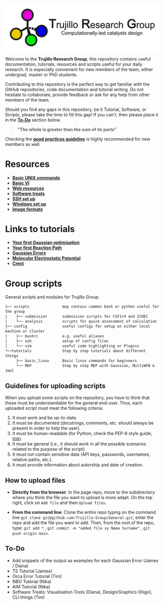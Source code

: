 ![group logo](docs/logo_horizontal.png)

Welcome to the **Trujillo Research Group**, this repository contains useful documentation, tutorials, resources and scripts useful for your daily research.
It is especially convenient for new members of the team, either undergrad, master or PhD students.

Contributing to this repository is the perfect way to get familiar with the GitHub repositories, code documentation and tutorial writing.
Do not hesitate to collaborate, provide feedback or ask for any help from other members of the team.

Should you find any gaps in this repository, be it Tutorial, Software, or Scripts, please take the time to fill this gap! If you can't, then please place it in the **[To-Do](#to-do)** section below.

> **"The whole is greater than the sum of its parts"**


Checking the [**good practices guideline**](resources/good_practices.md) is highly recommended for new members as well.

# Resources
- **[Basic UNIX commands](resources/basic_linux.md)**
- **[Basic VI](resources/basic_vi.md)**
- **[Web resources](resources/web_resources.md)**
- **[Software treats](resources/software_treats.md)**
- **[SSH set up](resources/ssh_setup.md)**
- **[Windows set up](resources/windows_users.md)**
- **[Image formats](resources/image_formats/README.md)**

# Links to tutorials
- **[Your first Gaussian optimisation](tutorials/gaussian_submission/README.md)**
- **[Your first Reaction Path](tutorials/gaussian_submission/SN2_workshop/README.md)**
- **[Gaussian Errors](tutorials/gaussian_errors/README.md)**
- **[Molecular Electrostatic Potential](tutorials/MEP/README.md)**
- **[Crest](tutorials/crest/CSF3-4/README.md)**


# Group scripts

General scripts and modules for Trujillo Group.
```
├── scripts               may contain common bash or python useful for the group
|    ├── submission       submission scripts for CSF3/4 and ICHEC
|    └── analysis         scripts for quick assessment of calculation
├── config                useful configs for setup on either local machine or cluster
|    ├── bashrc           e.g. useful aliases
|    ├── ssh              setup of config files
|    └── vim              useful code highlighting or Plugins
└──tutorials              Step by step tutorials about different things  
     ├── basic_linux      Basic linux commands for beginners 
     └── MEP              Step by step MEP with Gaussian, MultiWFN & Jmol
```

## Guidelines for uploading scripts

When you upload some scripts on the repository, you have to think that these must be understandable for the general end-user. Thus, each uploaded script must meet the following criteria:
1. It must work and be up-to-date. 
2. It must be documented (docstrings, comments, etc. should always be present in order to help the user).
3. It must be human-readable (for Python, check the PEP-8 style guide, [link](https://peps.python.org/pep-0008/)).
4. It must be general (i.e., it should work in all the possible scenarios related to the purpose of the script).
5. It must not contain sensitive data (API keys, passwords, usernames, relative paths, etc.).
6. It must provide information about autorship and date of creation.

## How to upload files

- **Directly from the browser**: In the page repo, move to the subdirectory where you think the file you want to upload is more adapt. On the top right, click on `Add file` and then `Upload files`.

- **From the command line**: Clone the entire repo typing on the command line `git clone git@github.com:Trujillo-Group/General.git`,  enter the repo and add the file you want to add. Then, from the root of the repo, type: `git add *` , `git commit -m "added file xy Name Surname"` , `git push origin main`.


## To-Do
- Add snippets of the output as examples for each Gaussian Error (James / Diana)
- TS Tutorial (James)
- Orca Error Tutorial (Tim)
- NBO Tutorial (Nika)
- AIM Tutorial (Nika)
- Software Treats: Visualisation Tools (Diana), Design/Graphics (Iñigo), CLI things (Tim)
